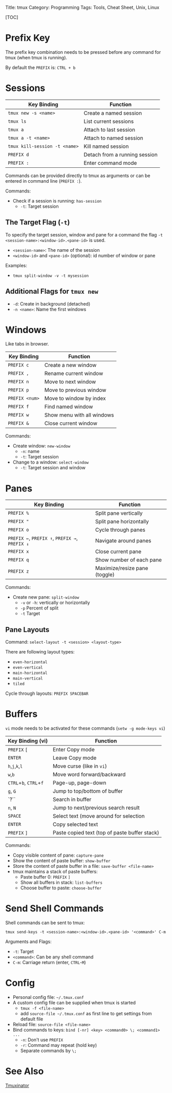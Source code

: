 Title: tmux
Category: Programming
Tags: Tools, Cheat Sheet, Unix, Linux

[TOC]

# Prefix Key

The prefix key combination needs to be pressed before any command for tmux (when tmux is running).

By default the `PREFIX` is: `CTRL + b`


# Sessions

| Key Binding              | Function                |
|--------------------------|-------------------------|
| `tmux new -s <name>`     | Create a named session  |
| `tmux ls`                | List current sessions   |
| `tmux a`                 | Attach to last session  |
| `tmux a -t <name>`       | Attach to named session |
| `tmux kill-session -t <name>` | Kill named session |
| `PREFIX d`               | Detach from a running session |
| `PREFIX :`               | Enter command mode      |


Commands can be provided directly to tmux as arguments or can be entered
in command line (`PREFIX :`).

Commands:

- Check if a session is running: `has-session`
    - `-t`: Target session

## The Target Flag (`-t`)

 To specify the target session, window and pane for a command the flag `-t <session-name>:<window-id>.<pane-id>` is used.

- `<session-name>`: The name of the session
- `<window-id>` and `<pane-id>` (optional): id number of window or pane

Examples:

- `tmux split-window -v -t mysession`


## Additional Flags for `tmux new`

- `-d`: Create in background (detached)
- `-n <name>`: Name the first windows


# Windows

Like tabs in browser.

| Key Binding    | Function                   |
|----------------|----------------------------|
| `PREFIX c`     | Create a new window        |
| `PREFIX ,`     | Rename current window      |
| `PREFIX n`     | Move to next window        |
| `PREFIX p`     | Move to previous window    |
| `PREFIX <num>` | Move to window by index    |
| `PREFIX f`     | Find named window          |
| `PREFIX w`     | Show menu with all windows |
| `PREFIX &`     | Close current window       |


Commands:

- Create window: `new-window`
    - `-n`: name
    - `-t`: Target session
- Change to a window: `select-window `
    - `-t`: Target session and window

# Panes

| Key Binding | Function                      |
|-------------|-------------------------------|
| `PREFIX %`  | Split pane vertically         |
| `PREFIX "`  | Split pane horizontally       |
| `PREFIX o`  | Cycle through panes           |
| `PREFIX ←`, `PREFIX ↑`, `PREFIX →`, `PREFIX ↓`| Navigate around panes|
| `PREFIX x`  | Close current pane            |
| `PREFIX q`  | Show number of each pane      |
| `PREFIX z`  | Maximize/resize pane (toggle) |


Commands:

- Create new pane: `split-window`
    - `-v` or `-h`: vertically or horizontally
    - `-p` Percent of split
    - `-t` Target


## Pane Layouts


Command: `select-layout -t <session> <layout-type>`

There are following layout types:

- `even-horizontal`
- `even-vertical`
- `main-horizontal`
- `main-vertical`
- `tiled`

Cycle through layouts: `PREFIX SPACEBAR`


# Buffers

`vi` mode needs to be activated for these commands (`setw -g mode-keys vi`)

| Key Binding (vi) | Function                      |
|------------------|-------------------------------|
| `PREFIX` `[`     | Enter Copy mode               |
| `ENTER`          | Leave Copy mode               |
| `h`,`j`,`k`,`l`  | Move curse (like in `vi`)     |
| `w`,`b`          | Move word forward/backward    |
| `CTRL`+`b`, `CTRL`+`f` | Page-up, page-down      |
| `g`, `G`         | Jump to top/bottom of buffer  |
| `?``             | Search in buffer              |
| `n`, `N`         | Jump to next/previous search result |
| `SPACE`          | Select text (move around for selection |
| `ENTER`          | Copy selected text            |
| `PREFIX` `]`     | Paste copied text (top of paste buffer stack) |

Commands:

- Copy visible content of pane: `capture-pane`
- Show the content of paste buffer: `show-buffer`
- Store the content of paste buffer in a file: `save-buffer <file-name>`
- tmux maintains a stack of paste buffers:
    - Paste buffer 0: `PREFIX` `]`
    - Show all buffers in stack: `list-buffers`
    - Choose buffer to paste: `choose-buffer`



# Send Shell Commands

Shell commands can be sent to tmux:

`tmux send-keys -t <session-name>:<window-id>.<pane-id> '<command>' C-m`

Arguments and Flags:

- `-t`: Target
- `<command>`: Can be any shell command
- `C-m`: Carriage return (enter, `CTRL`-`M`)


# Config

- Personal config file: `~/.tmux.conf`
- A custom config file can be supplied when tmux is started
    - `tmux -f <file-name>`
    - add `source-file ~/.tmux.conf` as first line to get settings from default file
- Reload file: `source-file <file-name>`
- Bind commands to keys: `bind [-nr] <key> <command0> \; <command1> ...`
    - `-n`: Don't use `PREFIX`
    - `-r`: Command may repeat (hold key)
    - Separate commands by `\;`


# See Also

[Tmuxinator](https://github.com/tmuxinator/tmuxinator)

